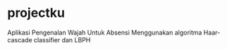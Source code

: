 # projectku
Aplikasi Pengenalan Wajah Untuk Absensi Menggunakan algoritma Haar-cascade classifier dan LBPH
